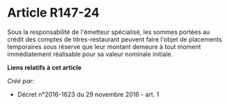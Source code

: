 # Article R147-24

Sous  la responsabilité de l'émetteur spécialisé, les sommes portées au  crédit des comptes de titres-restaurant peuvent
faire l'objet de  placements temporaires sous réserve que leur montant demeure à tout  moment immédiatement réalisable pour
sa valeur nominale initiale.

**Liens relatifs à cet article**

_Créé par_:

  - Décret n°2016-1623 du 29 novembre 2016 - art. 1
